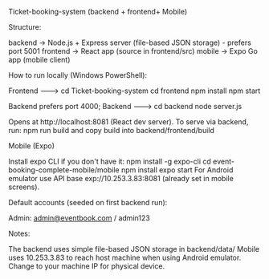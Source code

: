Ticket-booking-system (backend + frontend+ Mobile)

Structure:

backend   -> Node.js + Express server (file-based JSON storage) - prefers port 5001
frontend  -> React app (source in frontend/src)
mobile    -> Expo Go app (mobile client)

How to run locally (Windows PowerShell):

Frontend ---> cd Ticket-booking-system
              cd frontend
              npm install 
              npm start

Backend prefers port 4000;
Backend ---> cd backend
             node server.js

Opens at http://localhost:8081 (React dev server).
To serve via backend, run: npm run build and copy build into backend/frontend/build

Mobile (Expo)

Install expo CLI if you don't have it: npm install -g expo-cli cd event-booking-complete-mobile/mobile npm install expo start
For Android emulator use API base exp://10.253.3.83:8081 (already set in mobile screens).

Default accounts (seeded on first backend run):

Admin: admin@eventbook.com / admin123

Notes:

The backend uses simple file-based JSON storage in backend/data/
Mobile uses 10.253.3.83 to reach host machine when using Android emulator. Change to your machine IP for physical device.
